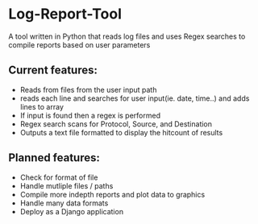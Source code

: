 # Log-Report-Tool
A tool written in Python that reads log files and uses Regex searches to compile reports based on user parameters

## Current features:
- Reads from files from the user input path
- reads each line and searches for user input(ie. date, time..) and adds lines to array
- If input is found then a regex is performed
- Regex search scans for Protocol, Source, and Destination
- Outputs a text file formatted to display the hitcount of results

## Planned features:
- Check for format of file
- Handle mutliple files / paths
- Compile more indepth reports and plot data to graphics
- Handle many data formats
- Deploy as a Django application
